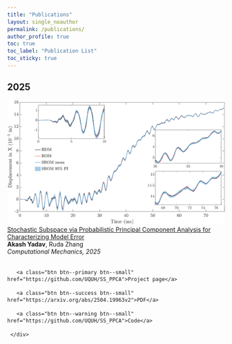 ```yaml
--- 
title: "Publications" 
layout: single_noauthor 
permalink: /publications/ 
author_profile: true 
toc: true 
toc_label: "Publication List" 
toc_sticky: true 
---
```


## 2025

 <div class="publication">          
   <link rel="stylesheet" href="/assets/css/my.css">         
   <div class="img"><a href="https://link.springer.com/article/10.1007/s00466-025-02701-6"><img class="img_responsive" src="/images/pub/Prediction_disp.png"></a></div>         
   <div class="text">         
     <div class="title"><a id="SS-PPCA" href="https://link.springer.com/article/10.1007/s00466-025-02701-6">Stochastic Subspace via Probabilistic Principal Component Analysis for Characterizing Model Error</a></div>         
     <div class="authors"><strong>Akash Yadav</strong>, Ruda Zhang         
     </div>         
     <div>         
       <em>Computational Mechanics, 2025</em> 
 <br> 
      
 <br>

       <a class="btn btn--primary btn--small" href="https://github.com/UQUH/SS_PPCA">Project page</a>

       <a class="btn btn--success btn--small" href="https://arxiv.org/abs/2504.19963v2">PDF</a>         
          
       <a class="btn btn--warning btn--small" href="https://github.com/UQUH/SS_PPCA">Code</a>        
         
     </div>         
   </div>         
 </div> 
 <br>


